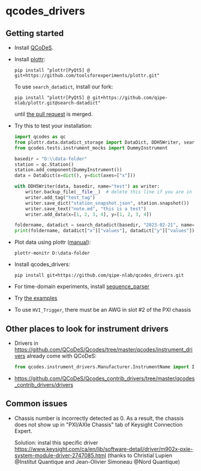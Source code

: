 # qcodes_drivers

## Getting started

- Install [QCoDeS](https://qcodes.github.io/Qcodes/start/index.html).

- Install [plottr](https://github.com/toolsforexperiments/plottr):
  ```
  pip install "plottr[PyQt5] @ git+https://github.com/toolsforexperiments/plottr.git"
  ```
  To use `search_datadict`, install our fork:
  ```
  pip install "plottr[PyQt5] @ git+https://github.com/qipe-nlab/plottr.git@search-datadict"
  ```
  until [the pull request](https://github.com/toolsforexperiments/plottr/pull/379) is merged.

- Try this to test your installation:
  ```python
  import qcodes as qc
  from plottr.data.datadict_storage import DataDict, DDH5Writer, search_datadict
  from qcodes.tests.instrument_mocks import DummyInstrument

  basedir = "D:\\data-folder"
  station = qc.Station()
  station.add_component(DummyInstrument())
  data = DataDict(x=dict(), y=dict(axes=["x"]))

  with DDH5Writer(data, basedir, name="test") as writer:
      writer.backup_file(__file__)  # delete this line if you are in a Jupyter Notebook
      writer.add_tag("test_tag")
      writer.save_dict("station_snapshot.json", station.snapshot())
      writer.save_text("note.md", "this is a test")
      writer.add_data(x=[1, 2, 3, 4], y=[1, 2, 3, 4])

  foldername, datadict = search_datadict(basedir, "2023-02-21", name="test")  # use today's date
  print(foldername, datadict["x"]["values"], datadict["y"]["values"])
  ```

- Plot data using plottr ([manual](https://toolsforexperiments-manual.readthedocs.io/en/latest/plottr/apps.html)):
  ```
  plottr-monitr D:\data-folder
  ```

- Install qcodes_drivers:
  ```
  pip install git+https://github.com/qipe-nlab/qcodes_drivers.git
  ```

- For time-domain experiments, install [sequence_parser](https://github.com/qipe-nlab/sequence_parser)

- Try [the examples](https://github.com/qipe-nlab/qcodes_drivers/tree/main/examples)

- To use `HVI_Trigger`, there must be an AWG in slot #2 of the PXI chassis

## Other places to look for instrument drivers

- Drivers in https://github.com/QCoDeS/Qcodes/tree/master/qcodes/instrument_drivers already come with QCoDeS:
  ```python
  from qcodes.instrument_drivers.Manufacturer.InstrumentName import InstrumentClass
  ```

- https://github.com/QCoDeS/Qcodes_contrib_drivers/tree/master/qcodes_contrib_drivers/drivers

## Common issues

- Chassis number is incorrectly detected as 0. As a result, the chassis does not show up in "PXI/AXIe Chassis" tab of Keysight Connection Expert.

  Solution: instal this specific driver https://www.keysight.com/ca/en/lib/software-detail/driver/m902x-pxie-system-module-driver-2747085.html (thanks to 
Christial Lupien @Institut Quantique and Jean-Olivier Simoneau @Nord Quantique)
